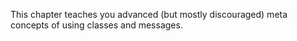 This chapter teaches you advanced (but mostly discouraged) meta concepts of using classes and messages.